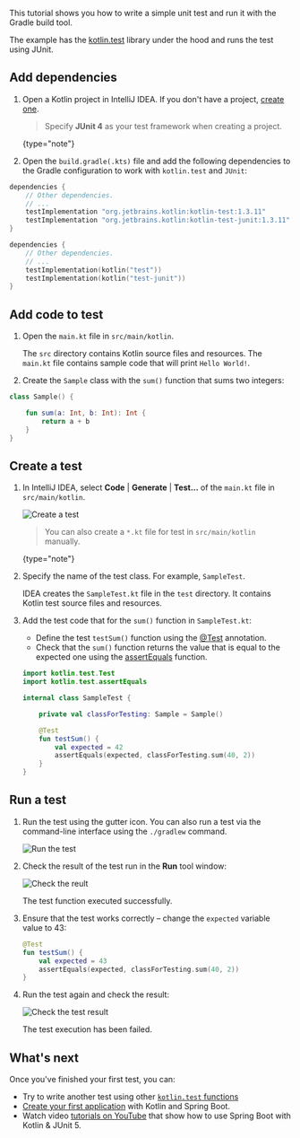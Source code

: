 [//]: # (title: Test code using JUnit in JVM – tutorial)

This tutorial shows you how to write a simple unit test and run it with the Gradle build tool.

The example has the [kotlin.test](/api/latest/kotlin.test/index.html) library under the hood and runs the test using JUnit.

## Add dependencies

1. Open a Kotlin project in IntelliJ IDEA. If you don't have a project, [create one](/docs/tutorials/jvm-get-started.html#create-an-application).

   > Specify **JUnit 4** as your test framework when creating a project.
   >
   {type="note"} 

2. Open the `build.gradle(.kts)` file and add the following dependencies to the Gradle configuration to work with `kotlin.test` and `JUnit`:

<tabs>

   ```groovy
   dependencies {
       // Other dependencies.
       // ...
       testImplementation "org.jetbrains.kotlin:kotlin-test:1.3.11"
       testImplementation "org.jetbrains.kotlin:kotlin-test-junit:1.3.11"
   }
   ```

   ```kotlin
   dependencies {
       // Other dependencies.
       // ...
       testImplementation(kotlin("test"))
       testImplementation(kotlin("test-junit"))
   }
   ```

</tabs>

## Add code to test

1. Open the `main.kt` file in `src/main/kotlin`.

   The `src` directory contains Kotlin source files and resources. The `main.kt` file contains sample code that will print `Hello World!`.

2. Create the `Sample` class with the `sum()` function that sums two integers:

```kotlin
class Sample() {

    fun sum(a: Int, b: Int): Int {
        return a + b
    }
}
```

## Create a test

1. In IntelliJ IDEA, select **Code** \| **Generate** \| **Test...** of the `main.kt` file in `src/main/kotlin`.

   ![Create a test](create-test.png)
   
   > You can also create a `*.kt` file for test in `src/main/kotlin` manually.
   > 
   {type="note"} 

2. Specify the name of the test class. For example, `SampleTest`.

   IDEA creates the `SampleTest.kt` file in the `test` directory. It contains Kotlin test source files and resources.

2. Add the test code that for the `sum()` function in `SampleTest.kt`:
   
   * Define the test `testSum()` function using the [@Test](/api/latest/kotlin.test/kotlin.test/-test/index.html) annotation.
   * Check that the `sum()` function returns the value that is equal to the expected one using the [assertEquals](/api/latest/kotlin.test/kotlin.test/-test/assert-equals.html) function.

   ```kotlin
   import kotlin.test.Test
   import kotlin.test.assertEquals
   
   internal class SampleTest {
   
       private val classForTesting: Sample = Sample()
   
       @Test
       fun testSum() {
           val expected = 42
           assertEquals(expected, classForTesting.sum(40, 2))
       }
   }
   ```

## Run a test

1. Run the test using the gutter icon. You can also run a test via the command-line interface using the `./gradlew` command.

   ![Run the test](run-test.png)

2. Check the result of the test run in the **Run** tool window:

   ![Check the reult](check-the-result.png)

   The test function executed successfully.

3. Ensure that the test works correctly – change the `expected` variable value to 43:

   ```kotlin
   @Test
   fun testSum() {
       val expected = 43
       assertEquals(expected, classForTesting.sum(40, 2))
   }
   ```
   
4. Run the test again and check the result:
   
   ![Check the test result](check-the-result-2.png)

   The test execution has been failed.

## What's next

Once you've finished your first test, you can:

* Try to write another test using other [`kotlin.test` functions](https://kotlinlang.org/api/latest/kotlin.test/kotlin.test/)
* [Create your first application](jvm-spring-boot-restful.md) with Kotlin and Spring Boot.
* Watch video [tutorials on YouTube](https://www.youtube.com/playlist?list=PL6gx4Cwl9DGDPsneZWaOFg0H2wsundyGr) that show how to use Spring Boot with Kotlin & JUnit 5.
